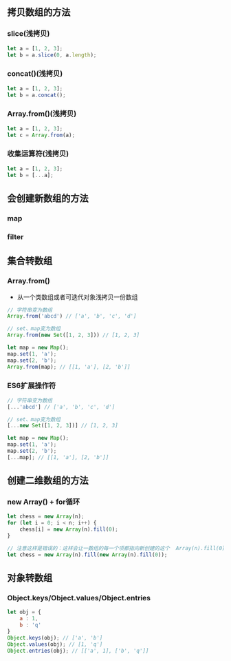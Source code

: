 ## 拷贝数组的方法
### slice(浅拷贝)
```javascript
let a = [1, 2, 3];
let b = a.slice(0, a.length);
```
### concat()(浅拷贝)
```javascript
let a = [1, 2, 3];
let b = a.concat();
```
### Array.from()(浅拷贝)
```javascript
let a = [1, 2, 3];
let c = Array.from(a);
```
### 收集运算符(浅拷贝)
```javascript
let a = [1, 2, 3];
let b = [...a];
```

## 会创建新数组的方法
### map
### filter

## 集合转数组
### Array.from()
- 从一个类数组或者可迭代对象浅拷贝一份数组
```javascript
// 字符串变为数组
Array.from('abcd') // ['a', 'b', 'c', 'd']

// set、map变为数组
Array.from(new Set([1, 2, 3])) // [1, 2, 3]

let map = new Map();
map.set(1, 'a');
map.set(2, 'b');
Array.from(map); // [[1, 'a'], [2, 'b']]
```

### ES6扩展操作符
```javascript
// 字符串变为数组
[...'abcd'] // ['a', 'b', 'c', 'd']

// set、map变为数组
[...new Set([1, 2, 3])] // [1, 2, 3]

let map = new Map();
map.set(1, 'a');
map.set(2, 'b');
[...map]; // [[1, 'a'], [2, 'b']]
```
## 创建二维数组的方法
### new Array() + for循环
```javascript
let chess = new Array(n);
for (let i = 0; i < n; i++) {
    chess[i] = new Array(n).fill(0);
}

// 注意这样是错误的：这样会让一数组的每一个项都指向新创建的这个  Array(n).fill(0)
let chess = new Array(n).fill(new Array(n).fill(0));
```

## 对象转数组
### Object.keys/Object.values/Object.entries
```javascript
let obj = {
    a : 1,
    b : 'q'
}
Object.keys(obj); // ['a', 'b']
Object.values(obj); // [1, 'q']
Object.entries(obj); // [['a', 1], ['b', 'q']]
```